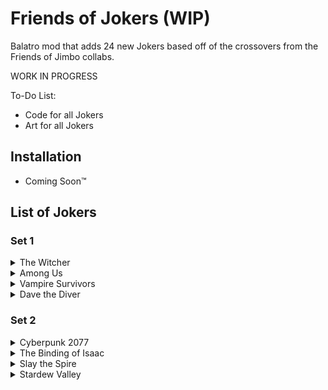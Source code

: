 # Friends of Jokers (WIP)

Balatro mod that adds 24 new Jokers based off of the crossovers from the Friends of Jimbo collabs.

WORK IN PROGRESS

To-Do List:
- Code for all Jokers
- Art for all Jokers

## Installation
- Coming Soon™️

## List of Jokers 
### Set 1
<details>
  <summary>The Witcher</summary>
  
<br>

| Art | Joker | Rarity | Description | Credits |
  | :---: | :---: | :---: | :---: | :---: |
  |  | Keira Mietz | Common |  -1 Consumable Slot, creates a copy of The Fool when Blind is selected | Code by NeonCube |
  |  | King of Beggars | Uncommon | While in a Blind, earn $8 when a card is sold | Code by NeonCube |
  |  | Casimir Bassi | Rare | When obtained, set money to $0 and gain +10 Chips for every $1 removed | Code by NeonCube |
</details>

<details>
  <summary>Among Us</summary>
  
<br>

| Art | Joker | Rarity | Description | Credits |
  | :---: | :---: | :---: | :---: | :---: |
  |  | Impostor | Common | Sell this Joker to destroy all selected cards in hand |  |
  |  | Shapeshifter | Uncommon | On round start, copies the ability of a random held Joker (changes every round) |  |
  |  | Emergency Button | Rare | Sell this Joker to instantly win the Blind. If used on a Boss Blind, destroy a random Joker |  |
</details>

<details>
  <summary>Vampire Survivors</summary>
  
<br>

| Art | Joker | Rarity | Description | Credits |
  | :---: | :---: | :---: | :---: | :---: |
  |  | Disco of Gold | Common | This Joker gains +1 Chip for every $1 earned |  |
  |  | Silent Old Sanctuary  | Uncommon | When obtained, gain 3 free rerolls. Every 3rd reroll is free |  |
  |  | Wicked Season | Rare | Scaling Jokers scale twice when scaling |  |
</details>

<details>
  <summary>Dave the Diver</summary>
  
<br>

| Art | Joker | Rarity | Description | Credits |
  | :---: | :---: | :---: | :---: | :---: |
  |  | Norimaki | Common | Gain $1 for every scored card (max of $20). Decrease maximum by $1 for every nonscoring card and discarded card | Idea from Sbubby |
  |  | Eco Gemstone Bracelet | Uncommon | This Joker gains +5 chips when a Bonus Card scores and +1 mult when a Mult Card scores | Idea from Sbubby |
  |  | Clownfish Sushi | Rare | The next 5 Jokers in the shop are Negative |  |
</details>

### Set 2
<details>
  <summary>Cyberpunk 2077</summary>
  
<br>

| Art | Joker | Rarity | Description | Credits |
  | :---: | :---: | :---: | :---: | :---: |
  |  | Viktor Vektor | Common | Played cards have a 1 in 3 chance to gain a random enhancement when scored |  |
  |  | Headhunter | Uncommon | X3 mult if a card has been destroyed this round |  |
  |  | Sandevistan Speedware | Rare | This Joker gains X1 mult for every consecutive non-Boss Blind skipped |  |
</details>

<details>
  <summary>The Binding of Isaac</summary>
  
<br>

| Art | Joker | Rarity | Description | Credits |
  | :---: | :---: | :---: | :---: | :---: |
  |  | Restock | Common | When purchasing a Booster Pack or Voucher, replenish it with another that costs more |  |
  |  | Birthright | Uncommon | Gives a unique effect depending on which deck you are using (see below for list) |  |
  |  | Binge Eater | Rare | First Joker in the shop is always a Food Joker. Gain X1 mult when a Food Joker expires |  |

  <details>
  <summary>Birthright effects</summary>

  <br>
    
| Deck | Birthright Effect |
  | :---: | :---: |
  | Red Deck | +3 discards | 
  | Blue Deck | +3 hands |
  | Yellow Deck | Earn $10 at end of round |
  | Green Deck | Gain interest alongside money from Hands and Discards, redeem Seed Money and Money Tree vouchers | 
  | Black Deck | +2 hands, +1 Joker slot |
  | Magic Deck | Create 1 The Emperor when Blind is selected |
  | Nebula Deck | +3 consumable slots | 
  | Ghost Deck | Create a random Spectral card when Blind is selected |
  | Abandoned Deck | Retrigger all played cards 1 time |
  | Checkered Deck | Scoring Heart cards give +10 Mult, scoring Spade cards give +75 chips | 
  | Zodiac Deck | Create 1 Voucher Tag when Blind is selected |
  | Painted Deck | +2 Joker slots, +1 hand size |
  | Anaglyph Deck | When Small Blind or Large Blind is selected, gain that Blind's Tag | 
  | Plasma Deck | X0.5 Blind requirement |
  | Erratic Deck | Gives a random effect from one of the above, effect changes every ante |
    
</details>
  
</details>

<details>
  <summary>Slay the Spire</summary>
  
<br>

| Art | Joker | Rarity | Description | Credits |
  | :---: | :---: | :---: | :---: | :---: |
  |  | Claw | Common | This Joker gains +5 Mult for every hand played this round (resets every round) |  |
  |  | Armaments | Uncommon | Add Foil, Holographic, or Polychrome to a random card in your starting hand |  |
  |  | Grand Finale | Rare | Retrigger all Jokers if no cards remain in your deck |  |
</details>

<details>
  <summary>Stardew Valley</summary>
  
<br>

| Art | Joker | Rarity | Description | Credits |
  | :---: | :---: | :---: | :---: | :---: |
  |  | Joja Cola | Common | Sell this Joker to create a random Tag, tag changes at end of round (currently [Tag]) |  |
  |  | Grange Display | Uncommon | +12 mult for every scoring card with a unique suit |  |
  |  | Prismatic Shard | Rare | The first Joker in every shop is always Polychrome. Polychrome cards appear 10X more often |  |
</details>
